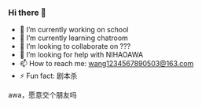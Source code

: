 ### Hi there 👋
- 🔭 I’m currently working on school
- 🌱 I’m currently learning chatroom
- 👯 I’m looking to collaborate on ???
- 🤔 I’m looking for help with NIHAOAWA
- 📫 How to reach me: wang1234567890503@163.com
- ⚡ Fun fact: 剧本杀

awa，愿意交个朋友吗
